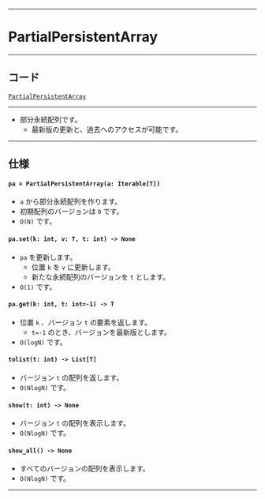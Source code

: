 _____

# PartialPersistentArray

_____

## コード

[`PartialPersistentArray`](https://github.com/titanium-22/Library_py/tree/main/DataStructures/Array/PartialPersistentArray.py)

_____

- 部分永続配列です。
  - 最新版の更新と、過去へのアクセスが可能です。

_____

## 仕様

#### `pa = PartialPersistentArray(a: Iterable[T])`
- `a` から部分永続配列を作ります。
- 初期配列のバージョンは `0` です。
- `O(N)` です。

#### `pa.set(k: int, v: T, t: int) -> None`
- `pa` を更新します。
  - 位置 `k` を `v` に更新します。
  - 新たな永続配列のバージョンを `t` とします。
- `O(1)` です。

#### `pa.get(k: int, t: int=-1) -> T`
- 位置 `k` 、バージョン `t` の要素を返します。
  - `t=-1` のとき、バージョンを最新版とします。
- `O(logN)` です。

#### `tolist(t: int) -> List[T]`
- バージョン `t` の配列を返します。
- `O(NlogN)` です。

#### `show(t: int) -> None`
- バージョン `t` の配列を表示します。
- `O(NlogN)` です。

#### `show_all() -> None`
- すべてのバージョンの配列を表示します。
- `O(NlogN)` です。

_____

